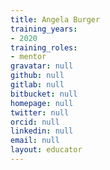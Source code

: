 ```yaml
---
title: Angela Burger
training_years:
- 2020
training_roles:
- mentor
gravatar: null
github: null
gitlab: null
bitbucket: null
homepage: null
twitter: null
orcid: null
linkedin: null
email: null
layout: educator
---
```

